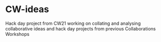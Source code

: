 # CW-ideas
Hack day project from CW21 working on collating and analysing collaborative ideas and hack day projects from previous Collaborations Workshops
